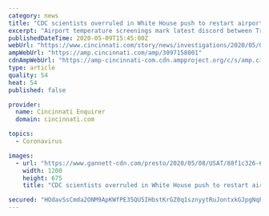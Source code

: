 ```yaml
---
category: news
title: "CDC scientists overruled in White House push to restart airport fever screenings for COVID-19"
excerpt: "Airport temperature screenings mark latest discord between Trump administration and CDC over federal coronavirus response and science of public health"
publishedDateTime: 2020-05-09T15:45:00Z
webUrl: "https://www.cincinnati.com/story/news/investigations/2020/05/09/white-house-push-airport-fever-screenings-overrules-cdc-scientists/3097158001/"
ampWebUrl: "https://amp.cincinnati.com/amp/3097158001"
cdnAmpWebUrl: "https://amp-cincinnati-com.cdn.ampproject.org/c/s/amp.cincinnati.com/amp/3097158001"
type: article
quality: 54
heat: 54
published: false

provider:
  name: Cincinnati Enquirer
  domain: cincinnati.com

topics:
  - Coronavirus

images:
  - url: "https://www.gannett-cdn.com/presto/2020/05/08/USAT/88f1c326-6710-4228-88c1-06cd82c4a6e5-AP_Virus_Outbreak_Hawaii_Ocean_Isolation.JPG?auto=webp&crop=2999,1687,x0,y152&format=pjpg&width=1200"
    width: 1200
    height: 675
    title: "CDC scientists overruled in White House push to restart airport fever screenings for COVID-19"

secured: "HOdavSsCmda2ONM9ApKWfPE35QU5IHbstKrGZ0q1sznyytRuJontxkGJpgNqP925zArIx86TEG68j00+N5BWj0EMV6GlwwDm8srUM5Iz0byErFTV0FVRFXFXuyakPqwvOT34VLW965WEVWe8pADZ4jP4IpbydrSdartWhD11hs5oe1Apcpqu95ch1iBSnDXK2LuVGQachgQjz9OvCDk5wfa73/q9FTn2za+nopHrbDRB8tgi9Y3/tm9tc90xng8YTyvMyAoqZY59AoPn+ikVEYXDyiLY/MJYUuIWE4m39o3laozcOJlPJxYpv2oMmNTFU69+Kp3a8XKgMQKt78HejcSHrfN8VVmkmF8ocx6ecAcbDujEUPt44YWWS5EisjQSKtf0fS4GfFdR+m1gQ1ZiyGvUmXsZptmVgjVLmtEC3QNTGFrP1wWZCgUXQ3h/VLLbpb1x8dHESlX2r73pwmhEo9gItFEKHAVLa0lToavVGvU=;+MG70+WNSFGbYNo8zcx5WA=="
---
```


